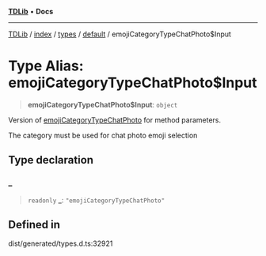 [**TDLib**](../../../../../../README.md) • **Docs**

***

[TDLib](../../../../../../modules.md) / [index](../../../../../README.md) / [types](../../../README.md) / [default](../README.md) / emojiCategoryTypeChatPhoto$Input

# Type Alias: emojiCategoryTypeChatPhoto$Input

> **emojiCategoryTypeChatPhoto$Input**: `object`

Version of [emojiCategoryTypeChatPhoto](emojiCategoryTypeChatPhoto.md) for method parameters.

The category must be used for chat photo emoji selection

## Type declaration

### \_

> `readonly` **\_**: `"emojiCategoryTypeChatPhoto"`

## Defined in

dist/generated/types.d.ts:32921
